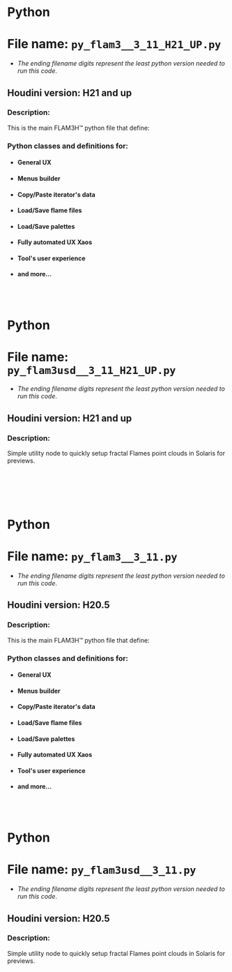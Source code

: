 
# Python
# File name:    `py_flam3__3_11_H21_UP.py`
- _The ending filename digits represent the least python version needed to run this code_.
## Houdini version: H21 and up
### Description:

This is the main FLAM3H™ python file that define:

### Python classes and definitions for:
- #### General UX
- #### Menus builder
- #### Copy/Paste iterator's data
- #### Load/Save flame files
- #### Load/Save palettes
- #### Fully automated UX Xaos
- #### Tool's user experience
- #### and more...

<br>
<br>

# Python
# File name:    `py_flam3usd__3_11_H21_UP.py`
- _The ending filename digits represent the least python version needed to run this code_.
## Houdini version: H21 and up
### Description:

Simple utility node to quickly setup fractal Flames point clouds in Solaris for previews.

</br>
</br>
</br>
</br>

# Python
# File name:    `py_flam3__3_11.py`
- _The ending filename digits represent the least python version needed to run this code_.
## Houdini version: H20.5
### Description:

This is the main FLAM3H™ python file that define:

### Python classes and definitions for:
- #### General UX
- #### Menus builder
- #### Copy/Paste iterator's data
- #### Load/Save flame files
- #### Load/Save palettes
- #### Fully automated UX Xaos
- #### Tool's user experience
- #### and more...

<br>
<br>

# Python
# File name:    `py_flam3usd__3_11.py`
- _The ending filename digits represent the least python version needed to run this code_.
## Houdini version: H20.5
### Description:

Simple utility node to quickly setup fractal Flames point clouds in Solaris for previews.